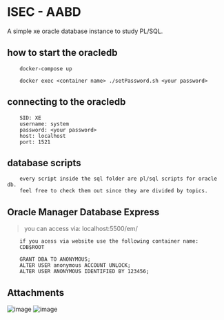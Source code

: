 # ISEC - AABD

A simple xe oracle database instance to study PL/SQL.

## how to start the oracledb

```
    docker-compose up

    docker exec <container name> ./setPassword.sh <your password>
```


## connecting to the oracledb

```
    SID: XE
    username: system
    password: <your password>
    host: localhost
    port: 1521
```

## database scripts

```
    every script inside the sql folder are pl/sql scripts for oracle db.
    feel free to check them out since they are divided by topics.
```

## Oracle Manager Database Express

> you can access via: localhost:5500/em/
```
    if you acess via website use the following container name:
    CDB$ROOT
```

```
    GRANT DBA TO ANONYMOUS;
    ALTER USER anonymous ACCOUNT UNLOCK;
    ALTER USER ANONYMOUS IDENTIFIED BY 123456;
```

## Attachments

![image](https://user-images.githubusercontent.com/45755132/225426113-9c270bac-ac94-464d-9d04-c19c71a01289.png)
![image](https://user-images.githubusercontent.com/45755132/225426275-54cc94de-8700-4b1c-b556-a182adb2b9b4.png)
